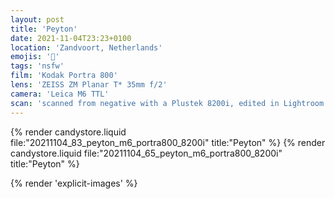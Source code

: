 ```yaml
---
layout: post
title: 'Peyton'
date: 2021-11-04T23:23+0100
location: 'Zandvoort, Netherlands'
emojis: '🔞'
tags: 'nsfw'
film: 'Kodak Portra 800'
lens: 'ZEISS ZM Planar T* 35mm f/2'
camera: 'Leica M6 TTL'
scan: 'scanned from negative with a Plustek 8200i, edited in Lightroom'
---
```


{% render candystore.liquid file:"20211104_83_peyton_m6_portra800_8200i" title:"Peyton" %}
{% render candystore.liquid file:"20211104_65_peyton_m6_portra800_8200i" title:"Peyton" %}

{% render 'explicit-images' %}
